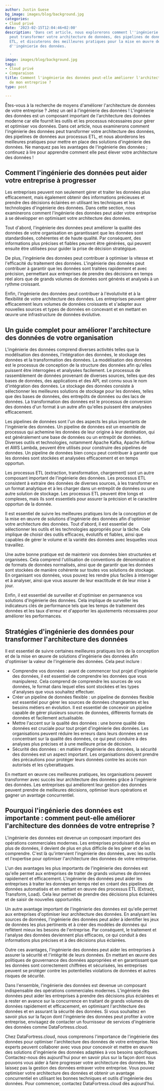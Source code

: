 ```yaml
---
author: Justin Guese
bg_image: images/blog/background.jpg
categories:
- Cloud privé
date: '2023-02-15T12:04:46+02:00'
description: 'Dans cet article, nous explorerons comment l''ingénierie des données
  peut transformer votre architecture de données, des pipelines de données aux processus
  ETL, et discuterons des meilleures pratiques pour la mise en œuvre de solutions
  d''ingénierie des données.

  '
image: images/blog/background.jpg
tags:
- Cloud privé
- Comparaison
title: Comment l'ingénierie des données peut-elle améliorer l'architecture de données
  de mon entreprise ?
type: post

---
```

Êtes-vous à la recherche de moyens d'améliorer l'architecture de données de votre entreprise ? Jetez un œil à l'ingénierie des données ! L'ingénierie des données est un composant important de l'architecture des données moderne car elle fournit les outils et les processus nécessaires pour gérer et optimiser vos données. Dans cet article, nous examinerons comment l'ingénierie des données peut transformer votre architecture des données, des pipelines de données aux processus ETL, et nous aborderons les meilleures pratiques pour mettre en place des solutions d'ingénierie des données. Ne manquez pas les avantages de l'ingénierie des données ; continuez à lire pour apprendre comment elle peut élever votre architecture des données !

## Comment l'ingénierie des données peut aider votre entreprise à progresser

Les entreprises peuvent non seulement gérer et traiter les données plus efficacement, mais également obtenir des informations précieuses et prendre des décisions éclairées en utilisant les techniques et les technologies d'ingénierie des données. Dans cette section, nous examinerons comment l'ingénierie des données peut aider votre entreprise à se développer en optimisant votre architecture des données.

Tout d'abord, l'ingénierie des données peut améliorer la qualité des données de votre organisation en garantissant que les données sont standardisées, cohérentes et de haute qualité. Par conséquent, des informations plus précises et fiables peuvent être générées, qui peuvent ensuite être utilisées pour guider la prise de décision stratégique.

De plus, l'ingénierie des données peut contribuer à optimiser la vitesse et l'efficacité du traitement des données. L'ingénierie des données peut contribuer à garantir que les données sont traitées rapidement et avec précision, permettant aux entreprises de prendre des décisions en temps réel alors que de grands volumes de données sont générés et analysés à un rythme croissant.

Enfin, l'ingénierie des données peut contribuer à l'évolutivité et à la flexibilité de votre architecture des données. Les entreprises peuvent gérer efficacement leurs volumes de données croissants et s'adapter aux nouvelles sources et types de données en concevant et en mettant en œuvre une infrastructure de données évolutive.

## Un guide complet pour améliorer l'architecture des données de votre organisation

L'ingénierie des données comprend diverses activités telles que la modélisation des données, l'intégration des données, le stockage des données et la transformation des données. La modélisation des données est le processus de conception de la structure des données afin qu'elles puissent être interrogées et analysées facilement. Le processus de rassemblement de données provenant de diverses sources, telles que des bases de données, des applications et des API, est connu sous le nom d'intégration des données. Le stockage des données consiste à sélectionner les meilleures solutions de stockage pour les données, telles que des bases de données, des entrepôts de données ou des lacs de données. La transformation des données est le processus de conversion des données d'un format à un autre afin qu'elles puissent être analysées efficacement.

Les pipelines de données sont l'un des aspects les plus importants de l'ingénierie des données. Un pipeline de données est un ensemble de processus qui achemine les données de leur origine à leur destination, qui est généralement une base de données ou un entrepôt de données. Diverses outils et technologies, notamment Apache Kafka, Apache Airflow et AWS Lambda, peuvent être utilisés pour construire des pipelines de données. Un pipeline de données bien conçu peut contribuer à garantir que les données sont stockées et analysées efficacement et en temps opportun.

Les processus ETL (extraction, transformation, chargement) sont un autre composant important de l'ingénierie des données. Les processus ETL consistent à extraire des données de diverses sources, à les transformer en un format analytique et à les charger dans un entrepôt de données ou une autre solution de stockage. Les processus ETL peuvent être longs et complexes, mais ils sont essentiels pour assurer la précision et le caractère opportun de la donnée.

Il est essentiel de suivre les meilleures pratiques lors de la conception et de la mise en œuvre de solutions d'ingénierie des données afin d'optimiser votre architecture des données. Tout d'abord, il est essentiel de sélectionner les outils et les technologies appropriés pour la tâche. Cela implique de choisir des outils efficaces, évolutifs et fiables, ainsi que capables de gérer le volume et la variété des données avec lesquelles vous travaillez.

Une autre bonne pratique est de maintenir vos données bien structurées et organisées. Cela comprend l'utilisation de conventions de dénomination et de formats de données normalisés, ainsi que de garantir que les données sont stockées de manière cohérente sur toutes vos solutions de stockage. En organisant vos données, vous pouvez les rendre plus faciles à interroger et à analyser, ainsi que vous assurer de leur exactitude et de leur mise à jour.

Enfin, il est essentiel de surveiller et d'optimiser en permanence vos solutions d'ingénierie des données. Cela implique de surveiller les indicateurs clés de performance tels que les temps de traitement des données et les taux d'erreur et d'apporter les ajustements nécessaires pour améliorer les performances.

## Stratégies d'ingénierie des données pour transformer l'architecture des données

Il est essentiel de suivre certaines meilleures pratiques lors de la conception et de la mise en œuvre de solutions d'ingénierie des données afin d'optimiser la valeur de l'ingénierie des données. Cela peut inclure :

- Comprendre vos données : avant de commencer tout projet d'ingénierie des données, il est essentiel de comprendre les données que vous manipulerez. Cela comprend de comprendre les sources de vos données, le format dans lequel elles sont stockées et les types d'analyses que vous souhaitez effectuer.
- Créer un pipeline de données flexible : un pipeline de données flexible est essentiel pour gérer les sources de données changeantes et les besoins métiers en évolution. Il est essentiel de concevoir un pipeline capable de gérer plusieurs sources de données, différents formats de données et facilement actualisable.
- Mettre l'accent sur la qualité des données : une bonne qualité des données est cruciale pour tout projet d'ingénierie des données. Les organisations peuvent réduire les erreurs dans leurs données en se concentrant sur la qualité des données, ce qui peut conduire à des analyses plus précises et à une meilleure prise de décision.
- Sécurité des données : en matière d'ingénierie des données, la sécurité des données est un aspect important. Les organisations doivent prendre des précautions pour protéger leurs données contre les accès non autorisés et les cyberattaques.

En mettant en œuvre ces meilleures pratiques, les organisations peuvent transformer avec succès leur architecture des données grâce à l'ingénierie des données. Les entreprises qui améliorent leur gestion des données peuvent prendre de meilleures décisions, optimiser leurs opérations et gagner un avantage concurrentiel.

## Pourquoi l'ingénierie des données est importante : comment peut-elle améliorer l'architecture des données de votre entreprise ?

L'ingénierie des données est devenue un composant important des opérations commerciales modernes. Les entreprises produisant de plus en plus de données, il devient de plus en plus difficile de les gérer et de les comprendre. C'est là qu'intervient l'ingénierie des données, avec les outils et l'expertise pour optimiser l'architecture des données de votre entreprise.

L'un des avantages les plus importants de l'ingénierie des données est qu'elle permet aux entreprises de traiter de grands volumes de données rapidement et efficacement. L'ingénierie des données peut aider les entreprises à traiter les données en temps réel en créant des pipelines de données automatisés et en mettant en œuvre des processus ETL (Extract, Transform, Load). Cela leur permet de prendre des décisions plus éclairées et de saisir de nouvelles opportunités.

Un autre avantage important de l'ingénierie des données est qu'elle permet aux entreprises d'optimiser leur architecture des données. En analysant les sources de données, l'ingénierie des données peut aider à identifier les jeux de données les plus pertinents et à créer des modèles de données qui reflètent mieux les besoins de l'entreprise. Par conséquent, le traitement et l'analyse des données deviennent plus efficaces, ce qui conduit à des informations plus précises et à des décisions plus éclairées.

Outre ces avantages, l'ingénierie des données peut aider les entreprises à assurer la sécurité et l'intégrité de leurs données. En mettant en œuvre des politiques de gouvernance des données appropriées et en garantissant que les données sont correctement chiffrées et sécurisées, les entreprises peuvent se protéger contre les potentielles violations de données et autres risques de sécurité.

Dans l'ensemble, l'ingénierie des données est devenue un composant indispensable des opérations commerciales modernes. L'ingénierie des données peut aider les entreprises à prendre des décisions plus éclairées et à rester en avance sur la concurrence en traitant de grands volumes de données rapidement et efficacement, en optimisant l'architecture des données et en assurant la sécurité des données. Si vous souhaitez en savoir plus sur la façon dont l'ingénierie des données peut profiter à votre entreprise, envisagez de contacter un fournisseur de services d'ingénierie des données comme DataFortress.cloud.

Chez DataFortress.cloud, nous comprenons l'importance de l'ingénierie des données pour optimiser l'architecture des données de votre entreprise. Nos experts peuvent collaborer avec vous pour concevoir et mettre en œuvre des solutions d'ingénierie des données adaptées à vos besoins spécifiques. Contactez-nous dès aujourd'hui pour en savoir plus sur la façon dont nous pouvons vous aider à faire progresser votre architecture des données. Ne laissez pas la gestion des données entraver votre entreprise. Vous pouvez optimiser votre architecture des données et obtenir un avantage concurrentiel en utilisant les bonnes techniques et outils d'ingénierie des données. Pour commencer, contactez DataFortress.cloud dès aujourd'hui.
